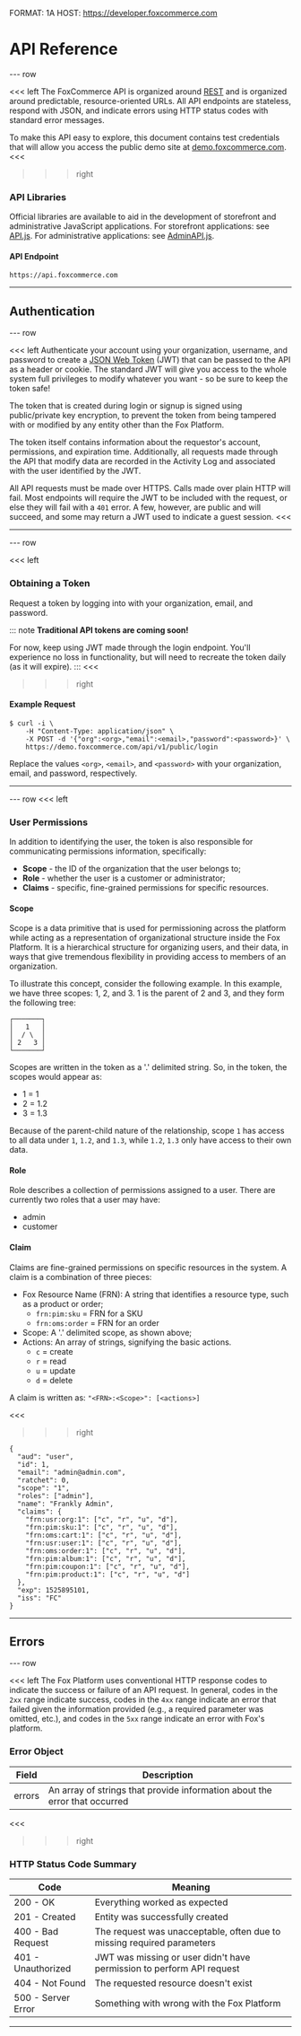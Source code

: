 FORMAT: 1A
HOST: https://developer.foxcommerce.com

# API Reference

--- row

<<< left
The FoxCommerce API is organized around [REST](
http://en.wikipedia.org/wiki/Representational_State_Transfer)
and is organized around predictable, resource-oriented URLs. All API endpoints
are stateless, respond with JSON, and indicate errors using HTTP status codes
with standard error messages.

To make this API easy to explore, this document contains test credentials that
will allow you access the public demo site at
[demo.foxcommerce.com](https://demo.foxcommerce.com).
<<<

>>> right
### API Libraries

Official libraries are available to aid in the development of storefront and
administrative JavaScript applications. For storefront applications: see
[API.js](https://github.com/FoxComm/api-js). For administrative applications:
see [AdminAPI.js](https://github.com/FoxComm/admin-api-js).

#### API Endpoint

```
https://api.foxcommerce.com
```
>>>

---


## Authentication

--- row

<<< left
Authenticate your account using your organization, username, and password to
create a [JSON Web Token](https://jwt.io) (JWT) that can be passed to the API as
a header or cookie. The standard JWT will give you access to the whole system
full privileges to modify whatever you want - so be sure to keep the token safe!

The token that is created during login or signup is signed using public/private
key encryption, to prevent the token from being tampered with or modified by any
entity other than the Fox Platform.

The token itself contains information about the requestor's account, permissions,
and expiration time. Additionally, all requests made through the API that modify
data are recorded in the Activity Log and associated with the user identified by
the JWT.

All API requests must be made over HTTPS. Calls made over plain HTTP will fail.
Most endpoints will require the JWT to be included with the request, or else
they will fail with a `401` error. A few, however, are public and will succeed,
and some may return a JWT used to indicate a guest session.
<<<

---

--- row

<<< left
### Obtaining a Token

Request a token by logging into with your organization, email, and password.

::: note
**Traditional API tokens are coming soon!**

For now, keep using JWT made through the login endpoint. You'll experience no
loss in functionality, but will need to recreate the token daily (as it will
expire).
:::
<<<

>>> right
#### Example Request

```
$ curl -i \
    -H "Content-Type: application/json" \
    -X POST -d '{"org":<org>,"email":<email>,"password":<password>}' \
    https://demo.foxcommerce.com/api/v1/public/login
```

Replace the values `<org>`, `<email>`, and `<password>` with your organization,
email, and password, respectively.
>>>

---

--- row
<<< left

### User Permissions

In addition to identifying the user, the token is also responsible for
communicating permissions information, specifically:

- **Scope** - the ID of the organization that the user belongs to;
- **Role** - whether the user is a customer or administrator;
- **Claims** - specific, fine-grained permissions for specific resources.

#### Scope

Scope is a data primitive that is used for permissioning across the platform
while acting as a representation of organizational structure inside the Fox
Platform. It is a hierarchical structure for organizing users, and their data,
in ways that give tremendous flexibility in providing access to members of an
organization.

To illustrate this concept, consider the following example. In this example, we
have three scopes: 1, 2, and 3. 1 is the parent of 2 and 3, and they form the
following tree:

```
┌───────┐
│   1   │
│  / \  │
│ 2   3 │
└───────┘
```

Scopes are written in the token as a '.' delimited string. So, in the token, the
scopes would appear as:

- 1 = 1
- 2 = 1.2
- 3 = 1.3

Because of the parent-child nature of the relationship, scope `1` has access to
all data under `1`, `1.2`, and `1.3`, while `1.2`, `1.3` only have access to
their own data.

#### Role

Role describes a collection of permissions assigned to a user. There are
currently two roles that a user may have:

- admin
- customer

#### Claim

Claims are fine-grained permissions on specific resources in the system. A claim
is a combination of three pieces:

- Fox Resource Name (FRN): A string that identifies a resource type, such as a
  product or order;
  - `frn:pim:sku` = FRN for a SKU
  - `frn:oms:order` = FRN for an order
- Scope: A '.' delimited scope, as shown above;
- Actions: An array of strings, signifying the basic actions.
  - `c` = create
  - `r` = read
  - `u` = update
  - `d` = delete

A claim is written as: `"<FRN>:<Scope>": [<actions>]`

<<<
>>> right

```
{
  "aud": "user",
  "id": 1,
  "email": "admin@admin.com",
  "ratchet": 0,
  "scope": "1",
  "roles": ["admin"],
  "name": "Frankly Admin",
  "claims": {
    "frn:usr:org:1": ["c", "r", "u", "d"],
    "frn:pim:sku:1": ["c", "r", "u", "d"],
    "frn:oms:cart:1": ["c", "r", "u", "d"],
    "frn:usr:user:1": ["c", "r", "u", "d"],
    "frn:oms:order:1": ["c", "r", "u", "d"],
    "frn:pim:album:1": ["c", "r", "u", "d"],
    "frn:pim:coupon:1": ["c", "r", "u", "d"],
    "frn:pim:product:1": ["c", "r", "u", "d"]
  },
  "exp": 1525895101,
  "iss": "FC"
}
```
>>>

---

## Errors

--- row

<<< left
The Fox Platform uses conventional HTTP response codes to indicate the success
or failure of an API request. In general, codes in the `2xx` range indicate
success, codes in the `4xx` range indicate an error that failed given the
information provided (e.g., a required parameter was omitted, etc.), and codes
in the `5xx` range indicate an error with Fox's platform.

### Error Object

| Field | Description |
|-------|-------------|
| errors | An array of strings that provide information about the error that occurred |
<<<

>>> right
### HTTP Status Code Summary

| Code               | Meaning                                                                |
|--------------------|------------------------------------------------------------------------|
| 200 - OK           | Everything worked as expected                                          |
| 201 - Created      | Entity was successfully created                                        |
| 400 - Bad Request  | The request was unacceptable, often due to missing required parameters |
| 401 - Unauthorized | JWT was missing or user didn't have permission to perform API request  |
| 404 - Not Found    | The requested resource doesn't exist                                   |
| 500 - Server Error | Something with wrong with the Fox Platform                             |
>>>
---

<!-- include(objects/activity_trail.apib) -->
<!-- include(objects/common.apib) -->
<!-- include(objects/coupons.apib) -->
<!-- include(objects/credit_cards.apib) -->
<!-- include(objects/customers.apib) -->
<!-- include(objects/customers_groups.apib) -->
<!-- include(objects/gift_card.apib) -->
<!-- include(objects/location.apib) -->
<!-- include(objects/notifications.apib) -->
<!-- include(objects/notes.apib) -->
<!-- include(objects/order.apib) -->
<!-- include(objects/promotions.apib) -->
<!-- include(objects/reasons.apib) -->
<!-- include(objects/returns.apib) -->
<!-- include(objects/save_for_later.apib) -->
<!-- include(objects/shared_search.apib) -->
<!-- include(objects/store_credit.apib) -->
<!-- include(objects/store_admin.apib) -->

<!-- include(customers.apib) -->
